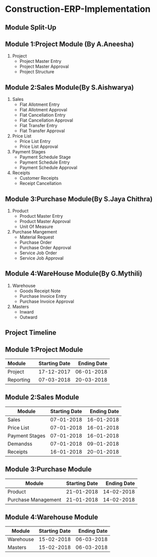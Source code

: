 # Construction-ERP-Implementation
## Module Split-Up
## Module 1:Project Module (By A.Aneesha)
  1. Project
     - Project Master Entry
     - Project Master Approval
     - Project Structure
  
  
## Module 2:Sales Module(By S.Aishwarya)
1. Sales
    - Flat Allotment Entry
    - Flat Allotment Approval
    - Flat Cancellation Entry
    - Flat Cancellation Approval
    - Flat Transfer Entry
    - Flat Transfer Approval
2. Price List
    - Price List Entry
    - Price List Approval
3. Payment Stages
    - Payment Schedule Stage
    - Payment Schedule Entry
    - Payment Schedule Approval    
4. Receipts
    - Customer Receipts 
    - Receipt Cancellation

## Module 3:Purchase Module(By S.Jaya Chithra)
1. Product
    - Product Master Entry
    - Product Master Approval
    - Unit Of Measure
2. Purchase Mangement
    - Material Request
    - Purchase Order
    - Purchase Order Approval
    - Service Job Order
    - Service Job Approval

## Module 4:WareHouse Module(By G.Mythili)
1. Warehouse
    - Goods Receipt Note
    - Purchase Invoice Entry
    - Purchase Invoice Approval
2. Masters
    - Inward
    - Outward





## Project Timeline
## Module 1:Project Module
| Module        | Starting Date | Ending Date  |
| ------------- |:-------------:| ------------:|
| Project       | 17-12-2017    |  06-01-2018  |
| Reporting     | 07-03-2018    |  20-03-2018  |


## Module 2:Sales Module
| Module        | Starting Date  | Ending Date  |
| ------------- |:--------------:| ------------:|
| Sales         | 07-01-2018     | 16-01-2018   |
| Price List    | 07-01-2018     | 16-01-2018   |
| Payment Stages| 07-01-2018     | 16-01-2018   |
| Demandss      | 07-01-2018     | 09-01-2018   |
| Receipts      | 16-01-2018     | 20-01-2018   |


## Module 3:Purchase Module
| Module             | Starting Date  | Ending Date  |
| ------------------ |:--------------:| ------------:|
| Product            | 21-01-2018     | 14-02-2018   |
| Purchase Management| 21-01-2018     | 14-02-2018   |


## Module 4:Warehouse Module
| Module        | Starting Date  | Ending Date  |
| ------------- |:--------------:| ------------:|
| Warehouse     | 15-02-2018     | 06-03-2018   |
| Masters       | 15-02-2018     | 06-03-2018   |



